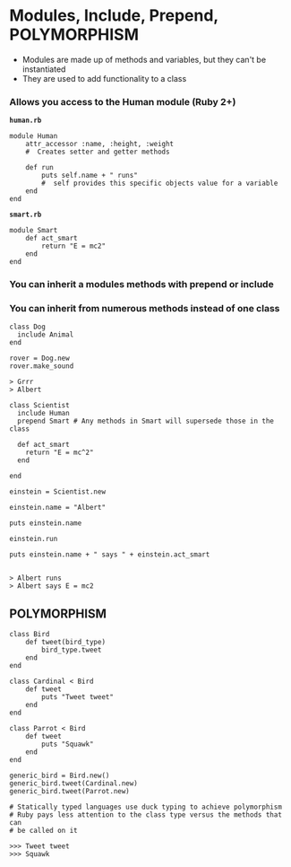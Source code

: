 # Modules, Include, Prepend, POLYMORPHISM

*  Modules are made up of methods and variables, but they can't be instantiated
*  They are used to add functionality to a class


### Allows you access to the Human module (Ruby 2+)

**`human.rb`**

```
module Human
	attr_accessor :name, :height, :weight
	#  Creates setter and getter methods

	def run
		puts self.name + " runs"
		#  self provides this specific objects value for a variable
	end
end
```

**`smart.rb`**

```
module Smart
	def act_smart
		return "E = mc2"
	end
end
```

### You can inherit a modules methods with prepend or include
### You can inherit from numerous methods instead of one class


```
class Dog
  include Animal
end
 
rover = Dog.new
rover.make_sound

> Grrr
> Albert
 
class Scientist
  include Human
  prepend Smart # Any methods in Smart will supersede those in the class
 
  def act_smart
    return "E = mc^2"
  end
 
end
 
einstein = Scientist.new
 
einstein.name = "Albert"
 
puts einstein.name
 
einstein.run
 
puts einstein.name + " says " + einstein.act_smart


> Albert runs
> Albert says E = mc2
```

## POLYMORPHISM


```
class Bird
	def tweet(bird_type)
		bird_type.tweet
	end
end

class Cardinal < Bird
	def tweet
		puts "Tweet tweet"
	end
end

class Parrot < Bird
	def tweet
		puts "Squawk"
	end
end

generic_bird = Bird.new()
generic_bird.tweet(Cardinal.new)
generic_bird.tweet(Parrot.new)

# Statically typed languages use duck typing to achieve polymorphism
# Ruby pays less attention to the class type versus the methods that can
# be called on it

>>> Tweet tweet
>>> Squawk
```






